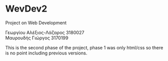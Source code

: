 # WevDev2
Project on Web Development

Γεωργίου Αλέξιος-Λάζαρος 3180027 
<br>
Μαυρουδής Γιώργος 3170199

This is the second phase of the project, phase 1 was only html/css so there is no point including previous versions.
